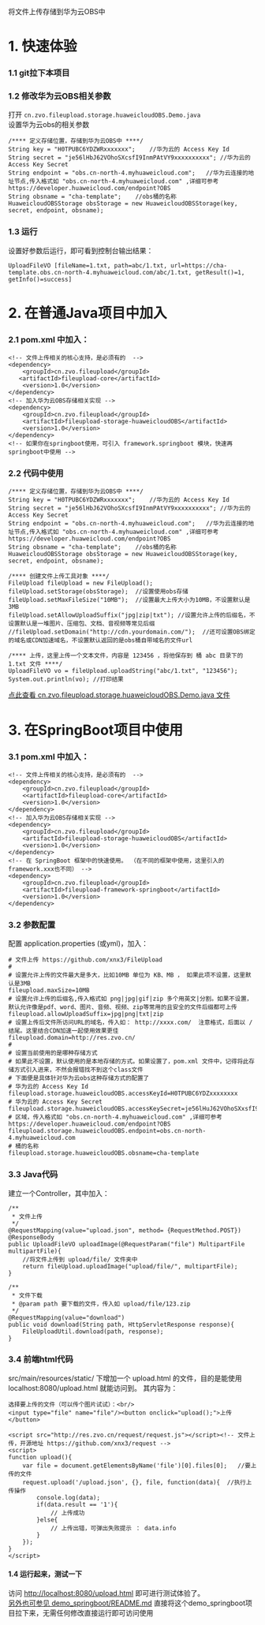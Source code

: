 将文件上传存储到华为云OBS中


# 1. 快速体验
### 1.1 git拉下本项目

### 1.2 修改华为云OBS相关参数
打开 ```` cn.zvo.fileupload.storage.huaweicloudOBS.Demo.java ````  
设置华为云obs的相关参数  

````
/**** 定义存储位置，存储到华为云OBS中 ****/
String key = "H0TPUBC6YDZWRxxxxxxx";	//华为云的 Access Key Id
String secret = "je56lHbJ62VOhoSXcsfI9InmPAtVY9xxxxxxxxxx";	//华为云的 Access Key Secret
String endpoint = "obs.cn-north-4.myhuaweicloud.com";	//华为云连接的地址节点,传入格式如 "obs.cn-north-4.myhuaweicloud.com" ,详细可参考 https://developer.huaweicloud.com/endpoint?OBS
String obsname = "cha-template";	//obs桶的名称
HuaweicloudOBSStorage obsStorage = new HuaweicloudOBSStorage(key, secret, endpoint, obsname);
````

### 1.3 运行 
设置好参数后运行，即可看到控制台输出结果：

````
UploadFileVO [fileName=1.txt, path=abc/1.txt, url=https://cha-template.obs.cn-north-4.myhuaweicloud.com/abc/1.txt, getResult()=1, getInfo()=success]
````


# 2. 在普通Java项目中加入
### 2.1 pom.xml 中加入：

````
<!-- 文件上传相关的核心支持，是必须有的  -->
<dependency> 
    <groupId>cn.zvo.fileupload</groupId>
   <artifactId>fileupload-core</artifactId>
    <version>1.0</version>
</dependency>
<!-- 加入华为云OBS存储相关实现 -->
<dependency> 
	<groupId>cn.zvo.fileupload</groupId>
	<artifactId>fileupload-storage-huaweicloudOBS</artifactId>
	<version>1.0</version>
</dependency>
<!-- 如果你在springboot使用，可引入 framework.springboot 模块，快速再springboot中使用 -->
````

### 2.2 代码中使用

````
/**** 定义存储位置，存储到华为云OBS中 ****/
String key = "H0TPUBC6YDZWRxxxxxxx";	//华为云的 Access Key Id
String secret = "je56lHbJ62VOhoSXcsfI9InmPAtVY9xxxxxxxxxx";	//华为云的 Access Key Secret
String endpoint = "obs.cn-north-4.myhuaweicloud.com";	//华为云连接的地址节点,传入格式如 "obs.cn-north-4.myhuaweicloud.com" ,详细可参考 https://developer.huaweicloud.com/endpoint?OBS
String obsname = "cha-template";	//obs桶的名称
HuaweicloudOBSStorage obsStorage = new HuaweicloudOBSStorage(key, secret, endpoint, obsname);

/**** 创建文件上传工具对象 ****/
FileUpload fileUpload = new FileUpload();
fileUpload.setStorage(obsStorage);	//设置使用obs存储
fileUpload.setMaxFileSize("10MB");	//设置最大上传大小为10MB，不设置默认是3MB
fileUpload.setAllowUploadSuffix("jpg|zip|txt");	//设置允许上传的后缀名，不设置默认是一堆图片、压缩包、文档、音视频等常见后缀
//fileUpload.setDomain("http://cdn.yourdomain.com/");  //还可设置OBS绑定的域名或CDN加速域名，不设置默认返回的是obs桶自带域名的文件url

/**** 上传，这里上传一个文本文件，内容是 123456 ，将他保存到 桶 abc 目录下的 1.txt 文件 ****/
UploadFileVO vo = fileUpload.uploadString("abc/1.txt", "123456");
System.out.println(vo);	//打印结果
````

[点此查看 cn.zvo.fileupload.storage.huaweicloudOBS.Demo.java 文件](src/main/java/cn/zvo/fileupload/storage/huaweicloudOBS/Demo.java)

# 3. 在SpringBoot项目中使用

### 3.1 pom.xml 中加入：

````
<!-- 文件上传相关的核心支持，是必须有的  -->
<dependency> 
    <groupId>cn.zvo.fileupload</groupId>
    <<artifactId>fileupload-core</artifactId>
    <version>1.0</version>
</dependency>
<!-- 加入华为云OBS存储相关实现 -->
<dependency> 
	<groupId>cn.zvo.fileupload</groupId>
	<artifactId>fileupload-storage-huaweicloudOBS</artifactId>
	<version>1.0</version>
</dependency>
<!-- 在 SpringBoot 框架中的快速使用。 （在不同的框架中使用，这里引入的framework.xxx也不同） -->
<dependency> 
    <groupId>cn.zvo.fileupload</groupId>
    <artifactId>fileupload-framework-springboot</artifactId>
    <version>1.0</version>
</dependency> 
````

### 3.2 参数配置

配置 application.properties (或yml)，加入：  

````
# 文件上传 https://github.com/xnx3/FileUpload
#
# 设置允许上传的文件最大是多大，比如10MB 单位为 KB、MB ， 如果此项不设置，这里默认是3MB
fileupload.maxSize=10MB
# 设置允许上传的后缀名,传入格式如 png|jpg|gif|zip 多个用英文|分割。如果不设置，默认允许像是pdf、word、图片、音频、视频、zip等常用的且安全的文件后缀都可上传
fileupload.allowUploadSuffix=jpg|png|txt|zip
# 设置上传后文件所访问URL的域名，传入如： http://xxxx.com/  注意格式，后面以 / 结尾。这里结合CDN加速一起使用效果更佳
fileupload.domain=http://res.zvo.cn/
#
# 设置当前使用的是哪种存储方式
# 如果此不设置，默认使用的是本地存储的方式。如果设置了，pom.xml 文件中，记得将此存储方式引入进来，不然会报错找不到这个class文件
# 下面便是具体针对华为云obs这种存储方式的配置了
# 华为云的 Access Key Id
fileupload.storage.huaweicloudOBS.accessKeyId=H0TPUBC6YDZxxxxxxxx
# 华为云的 Access Key Secret
fileupload.storage.huaweicloudOBS.accessKeySecret=je56lHuJ62VOhoSXxsfI9InmPAtVY9xxxxxxx
# 区域，传入格式如 "obs.cn-north-4.myhuaweicloud.com" ,详细可参考 https://developer.huaweicloud.com/endpoint?OBS
fileupload.storage.huaweicloudOBS.endpoint=obs.cn-north-4.myhuaweicloud.com
# 桶的名称
fileupload.storage.huaweicloudOBS.obsname=cha-template
````

### 3.3 Java代码

建立一个Controller，其中加入：

````
/**
 * 文件上传
 */
@RequestMapping(value="upload.json", method= {RequestMethod.POST})
@ResponseBody
public UploadFileVO uploadImage(@RequestParam("file") MultipartFile multipartFile){
	//将文件上传到 upload/file/ 文件夹中
	return fileUpload.uploadImage("upload/file/", multipartFile);
}

/**
 * 文件下载
 * @param path 要下载的文件，传入如 upload/file/123.zip
 */
@RequestMapping(value="download")
public void download(String path, HttpServletResponse response){
	FileUploadUtil.download(path, response);
}
````

### 3.4 前端html代码
src/main/resources/static/ 下增加一个 upload.html 的文件，目的是能使用 localhost:8080/upload.html 就能访问到。 其内容为：

````
选择要上传的文件（可以传个图片试试）：<br/>
<input type="file" name="file"/><button onclick="upload();">上传</button>

<script src="http://res.zvo.cn/request/request.js"></script><!-- 文件上传，开源地址 https://github.com/xnx3/request -->
<script>
function upload(){
	var file = document.getElementsByName('file')[0].files[0];	 //要上传的文件
	request.upload('/upload.json', {}, file, function(data){  //执行上传操作
		console.log(data);
		if(data.result == '1'){
			// 上传成功
		}else{
			// 上传出错，可弹出失败提示 ： data.info
		}
	});
}
</script>
````

#### 1.4 运行起来，测试一下
访问 [http://localhost:8080/upload.html](http://localhost:8080/upload.html) 即可进行测试体验了。   
[另外也可参见 demo_springboot/README.md](../demo_springboot/) 直接将这个demo_springboot项目拉下来，无需任何修改直接运行即可访问使用
